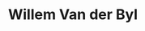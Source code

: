 ---
# Display name
title: Willem Van der Byl

# Username (this should match the folder name)
authors: 
- Willem


# Is this the primary user of the site?
superuser: false

# Role/position
role: PhD student Systems Immunology and Immunogenomics

# Organizations/Affiliations
organizations:
- name: University of New South Wales
  url: ""

# Short bio (displayed in user profile at end of posts)
bio: Bioinformatics

interests: []

education:
  courses:

# Social/Academic Networking
# For available icons, see: https://sourcethemes.com/academic/docs/page-builder/#icons
#   For an email link, use "fas" icon pack, "envelope" icon, and a link in the
#   form "mailto:your-email@example.com" or "#contact" for contact widget.
social: []
#- icon: envelope
#  icon_pack: fas
#  link: '#contact'  # For a direct email link, use "mailto:test@example.org".
#- icon: twitter
#  icon_pack: fab
#  link: https://twitter.com/FabioItAus
#- icon: google-scholar
#  icon_pack: ai
#  link: https://scholar.google.co.uk/citations?user=3UO6C3sAAAAJ&hl=en
#- icon: github
#  icon_pack: fab
#  link: https://github.com/FabioItAus
# Link to a PDF of your resume/CV from the About widget.
# To enable, copy your resume/CV to `static/files/cv.pdf` and uncomment the lines below.
# - icon: cv
#   icon_pack: ai
#   link: files/cv.pdf

# Enter email to display Gravatar (if Gravatar enabled in Config)
email: ""

# Organizational groups that you belong to (for People widget)
#   Set this to `[]` or comment out if you are not using People widget.
user_groups:
- "Grad Students"

---